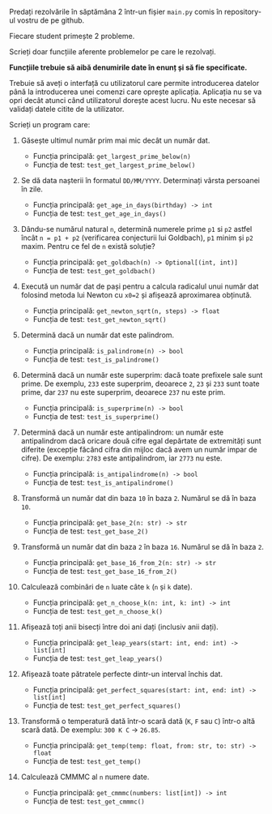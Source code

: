 

Predați rezolvările în săptămâna 2 într-un fișier `main.py` comis în repository-ul vostru de pe github. 

Fiecare student primește 2 probleme. 

Scrieți doar funcțiile aferente problemelor pe care le rezolvați. 

**Funcțiile trebuie să aibă denumirile date în enunț și să fie specificate.**

Trebuie să aveți o interfață cu utilizatorul care permite introducerea datelor până la introducerea unei comenzi care oprește aplicația. Aplicația nu se va opri decât atunci când utilizatorul dorește acest lucru. Nu este necesar să validați datele citite de la utilizator.

Scrieți un program care:

1. Găsește ultimul număr prim mai mic decât un număr dat.
    - Funcția principală: `get_largest_prime_below(n)`
    - Funcția de test: `test_get_largest_prime_below()`

2. Se dă data nașterii în formatul `DD/MM/YYYY`. Determinați vârsta persoanei în zile.
    - Funcția principală: `get_age_in_days(birthday) -> int`
    - Funcția de test: `test_get_age_in_days()`
     
3. Dându-se numărul natural `n`, determină numerele prime `p1` si `p2` astfel încât `n = p1 + p2` (verificarea conjecturii lui Goldbach), `p1` minim și `p2` maxim. Pentru ce fel de `n` există soluție? 
    - Funcția principală: `get_goldbach(n) -> Optional[(int, int)]`
    - Funcția de test: `test_get_goldbach()`
     
4. Execută un număr dat de pași pentru a calcula radicalul unui număr dat folosind metoda lui Newton cu `x0=2` și afișează aproximarea obținută.
    - Funcția principală: `get_newton_sqrt(n, steps) -> float`
    - Funcția de test: `test_get_newton_sqrt()`
    
5. Determină dacă un număr dat este palindrom.
    - Funcția principală: `is_palindrome(n) -> bool`
    - Funcția de test: `test_is_palindrome()`

6. Determină dacă un număr este superprim: dacă toate prefixele sale sunt prime. De exemplu, `233` este superprim, deoarece `2`, `23` și `233` sunt toate prime, dar `237` nu este superprim, deoarece `237` nu este prim. 
    - Funcția principală: `is_superprime(n) -> bool`
    - Funcția de test: `test_is_superprime()`

	
7. Determină dacă un număr este antipalindrom: un număr este antipalindrom dacă oricare două cifre egal depărtate de extremități sunt diferite (excepție făcând cifra din mijloc dacă avem un număr impar de cifre). De exemplu: `2783` este antipalindrom, iar `2773` nu este.
    - Funcția principală: `is_antipalindrome(n) -> bool`
    - Funcția de test: `test_is_antipalindrome()`

8. Transformă un număr dat din baza `10` în baza `2`. Numărul se dă în baza `10`.
    - Funcția principală: `get_base_2(n: str) -> str`
    - Funcția de test: `test_get_base_2()`

9. Transformă un număr dat din baza `2` în baza `16`. Numărul se dă în baza `2`.
    - Funcția principală: `get_base_16_from_2(n: str) -> str`
    - Funcția de test: `test_get_base_16_from_2()`

10. Calculează combinări de `n` luate câte `k` (`n` și `k` date).
    - Funcția principală: `get_n_choose_k(n: int, k: int) -> int`
    - Funcția de test: `test_get_n_choose_k()`

11. Afișează toți anii bisecți între doi ani dați (inclusiv anii dați).
    - Funcția principală: `get_leap_years(start: int, end: int) -> list[int]`
    - Funcția de test: `test_get_leap_years()`


12. Afișează toate pătratele perfecte dintr-un interval închis dat.
    - Funcția principală: `get_perfect_squares(start: int, end: int) -> list[int]`
    - Funcția de test: `test_get_perfect_squares()`

13. Transformă o temperatură dată într-o scară dată (`K`, `F` sau `C`) într-o altă scară dată. De exemplu: `300 K C` -> `26.85`.
    - Funcția principală: `get_temp(temp: float, from: str, to: str) -> float`
    - Funcția de test: `test_get_temp()`

14. Calculează CMMMC al `n` numere date.
    - Funcția principală: `get_cmmmc(numbers: list[int]) -> int`
    - Funcția de test: `test_get_cmmmc()`

